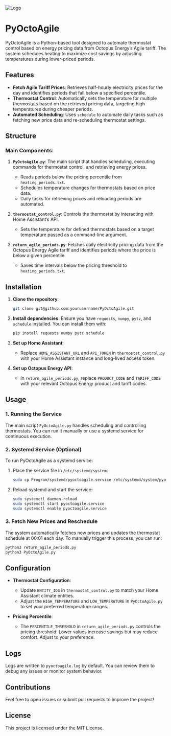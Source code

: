 ![Logo](../Program/icon.webp)
# PyOctoAgile

PyOctoAgile is a Python-based tool designed to automate thermostat control based on energy pricing data from Octopus Energy’s Agile tariff. The system schedules heating to maximize cost savings by adjusting temperatures during lower-priced periods.

## Features

- **Fetch Agile Tariff Prices**: Retrieves half-hourly electricity prices for the day and identifies periods that fall below a specified percentile.
- **Thermostat Control**: Automatically sets the temperature for multiple thermostats based on the retrieved pricing data, targeting high temperatures during cheaper periods.
- **Automated Scheduling**: Uses `schedule` to automate daily tasks such as fetching new price data and re-scheduling thermostat settings.

## Structure

### Main Components:
1. **`PyOctoAgile.py`**: The main script that handles scheduling, executing commands for thermostat control, and retrieving energy prices.
   - Reads periods below the pricing percentile from `heating_periods.txt`.
   - Schedules temperature changes for thermostats based on price data.
   - Daily tasks for retrieving prices and reloading periods are automated.
   
2. **`thermostat_control.py`**: Controls the thermostat by interacting with Home Assistant’s API.
   - Sets the temperature for defined thermostats based on a target temperature passed as a command-line argument.

3. **`return_agile_periods.py`**: Fetches daily electricity pricing data from the Octopus Energy Agile tariff and identifies periods where the price is below a given percentile.
   - Saves time intervals below the pricing threshold to `heating_periods.txt`.

## Installation

1. **Clone the repository**:
   ```bash
   git clone git@github.com:yourusername/PyOctoAgile.git
   ```

2. **Install dependencies**:
   Ensure you have `requests`, `numpy`, `pytz`, and `schedule` installed. You can install them with:
   ```bash
   pip install requests numpy pytz schedule
   ```

3. **Set up Home Assistant**:  
   - Replace `HOME_ASSISTANT_URL` and `API_TOKEN` in `thermostat_control.py` with your Home Assistant instance and long-lived access token.

4. **Set up Octopus Energy API**:
   - In `return_agile_periods.py`, replace `PRODUCT_CODE` and `TARIFF_CODE` with your relevant Octopus Energy product and tariff codes.

## Usage

### 1. Running the Service
The main script `PyOctoAgile.py` handles scheduling and controlling thermostats. You can run it manually or use a systemd service for continuous execution.

### 2. Systemd Service (Optional)
To run PyOctoAgile as a systemd service:
1. Place the service file in `/etc/systemd/system`:
   ```bash
   sudo cp Program/systemd/pyoctoagile.service /etc/systemd/system/pyoctoagile.service
   ```
2. Reload systemd and start the service:
   ```bash
   sudo systemctl daemon-reload
   sudo systemctl start pyoctoagile.service
   sudo systemctl enable pyoctoagile.service
   ```

### 3. Fetch New Prices and Reschedule
The system automatically fetches new prices and updates the thermostat schedule at 00:01 each day. To manually trigger this process, you can run:
   ```bash
   python3 return_agile_periods.py
   python3 PyOctoAgile.py
   ```

## Configuration

- **Thermostat Configuration**:
   - Update `ENTITY_IDS` in `thermostat_control.py` to match your Home Assistant climate entities.
   - Adjust the `HIGH_TEMPERATURE` and `LOW_TEMPERATURE` in `PyOctoAgile.py` to set your preferred temperature ranges.

- **Pricing Percentile**:
   - The `PERCENTILE_THRESHOLD` in `return_agile_periods.py` controls the pricing threshold. Lower values increase savings but may reduce comfort. Adjust to your preference.

## Logs

Logs are written to `pyoctoagile.log` by default. You can review them to debug any issues or monitor system behavior.

## Contributions

Feel free to open issues or submit pull requests to improve the project!

## License

This project is licensed under the MIT License.
